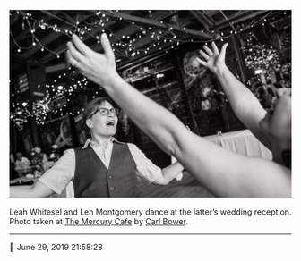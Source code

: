 ![Leah Whitesel and Len Montgomery dance](assets/e85baccbebd81d7d134506fd31a87bef.webp)

Leah Whitesel and Len Montgomery dance at the latter’s wedding reception. Photo taken at [The Mercury Cafe](http://mercurycafe.com/) by [Carl Bower](http://carlbowerphotos.com/).

- - - -

<span aria-hidden="true">📅</span> June 29, 2019 21:58:28
